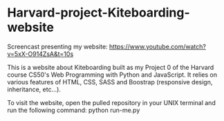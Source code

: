 # Harvard-project-Kiteboarding-website

Screencast presenting my website: https://www.youtube.com/watch?v=5xX-O914ZsA&t=10s

This is a website about Kiteboarding built as my Project 0 of the Harvard course CS50's Web Programming with Python and JavaScript. It relies on various features of HTML, CSS, SASS and Boostrap (responsive design, inheritance, etc...).

To visit the website, open the pulled repository in your UNIX terminal and run the following command: python run-me.py